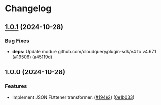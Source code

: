 # Changelog

## [1.0.1](https://github.com/cloudquery/cloudquery/compare/plugins-transformer-jsonflattener-v1.0.0...plugins-transformer-jsonflattener-v1.0.1) (2024-10-28)


### Bug Fixes

* **deps:** Update module github.com/cloudquery/plugin-sdk/v4 to v4.67.1 ([#19506](https://github.com/cloudquery/cloudquery/issues/19506)) ([a45119d](https://github.com/cloudquery/cloudquery/commit/a45119d838479ec1e53b2842e3618f4dab8fd4c1))

## 1.0.0 (2024-10-28)


### Features

* Implement JSON Flattener transformer. ([#19462](https://github.com/cloudquery/cloudquery/issues/19462)) ([0e1b033](https://github.com/cloudquery/cloudquery/commit/0e1b03349b4584e715ff763810960edf1e3ef491))
